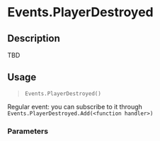 # Events.PlayerDestroyed
## Description
TBD

## Usage
> `Events.PlayerDestroyed()`

Regular event: you can subscribe to it through `Events.PlayerDestroyed.Add(<function handler>)`

### Parameters

